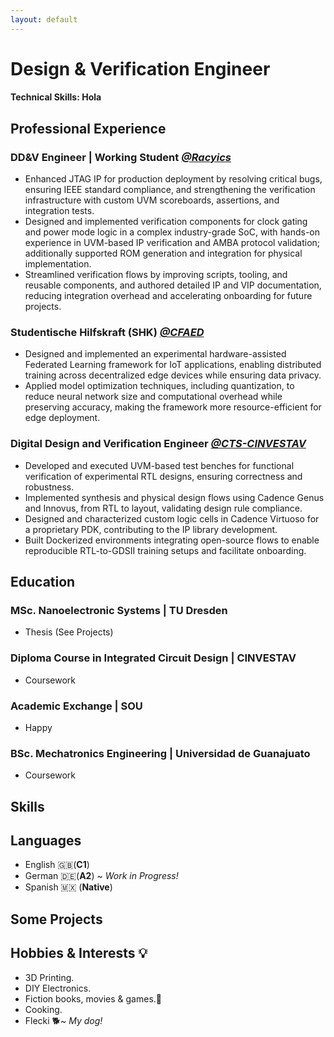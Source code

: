 ```yaml
---
layout: default
---
```

# Design & Verification Engineer

#### Technical Skills: Hola


## Professional Experience

### DD&V Engineer | Working Student [_@Racyics_](https://racyics.de/)
* Enhanced JTAG IP for production deployment by resolving critical bugs, ensuring IEEE standard compliance, and strengthening the verification infrastructure with custom UVM scoreboards, assertions, and integration tests.
* Designed and implemented verification components for clock gating and power mode logic in a complex industry-grade SoC, with hands-on experience in UVM-based IP verification and AMBA protocol validation; additionally supported ROM generation and integration for physical implementation.
* Streamlined verification flows by improving scripts, tooling, and reusable components, and authored detailed IP and VIP documentation, reducing integration overhead and accelerating onboarding for future projects.

### Studentische Hilfskraft (SHK) [_@CFAED_](https://cfaed.tu-dresden.de/)
* Designed and implemented an experimental hardware-assisted Federated Learning framework for IoT applications, enabling distributed training across decentralized edge devices while ensuring data privacy.
* Applied model optimization techniques, including quantization, to reduce neural network size and computational overhead while preserving accuracy, making the framework more resource-efficient for edge deployment.

### Digital Design and Verification Engineer [_@CTS-CINVESTAV_](https://cts-design.gdl.cinvestav.mx/acerca.html)
* Developed and executed UVM-based test benches for functional verification of experimental RTL designs, ensuring correctness and robustness.
* Implemented synthesis and physical design flows using Cadence Genus and Innovus, from RTL to layout, validating design rule compliance.
* Designed and characterized custom logic cells in Cadence Virtuoso for a proprietary PDK, contributing to the IP library development.
* Built Dockerized environments integrating open-source flows to enable reproducible RTL-to-GDSII training setups and facilitate onboarding.

## Education

### MSc. Nanoelectronic Systems | TU Dresden
- Thesis (See Projects)

### Diploma Course in Integrated Circuit Design | CINVESTAV
- Coursework

### Academic Exchange | SOU
- Happy

### BSc. Mechatronics Engineering | Universidad de Guanajuato
- Coursework

## Skills

## Languages
- English 🇬🇧(**C1**)
- German 🇩🇪(**A2**) ~ _Work in Progress!_
- Spanish 🇲🇽 (**Native**)


## Some Projects


## Hobbies & Interests 💡
- 3D Printing.
- DIY Electronics.
- Fiction books, movies & games.🎥
- Cooking.
- Flecki 🐕~ _My dog!_ 

